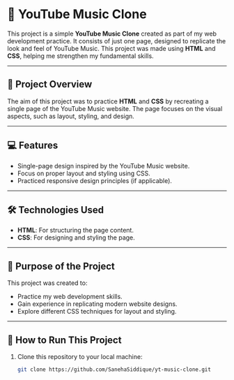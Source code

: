 # 🎵 YouTube Music Clone

This project is a simple **YouTube Music Clone** created as part of my web development practice. It consists of just one page, designed to replicate the look and feel of YouTube Music. This project was made using **HTML** and **CSS**, helping me strengthen my fundamental skills.

---

## 🌟 Project Overview

The aim of this project was to practice **HTML** and **CSS** by recreating a single page of the YouTube Music website. The page focuses on the visual aspects, such as layout, styling, and design.

---

## 💻 Features

- Single-page design inspired by the YouTube Music website.
- Focus on proper layout and styling using CSS.
- Practiced responsive design principles (if applicable).

---

## 🛠️ Technologies Used

- **HTML**: For structuring the page content.
- **CSS**: For designing and styling the page.

---

## 🎯 Purpose of the Project

This project was created to:
- Practice my web development skills.
- Gain experience in replicating modern website designs.
- Explore different CSS techniques for layout and styling.

---

## 🚀 How to Run This Project

1. Clone this repository to your local machine:
   ```bash
   git clone https://github.com/SanehaSiddique/yt-music-clone.git
